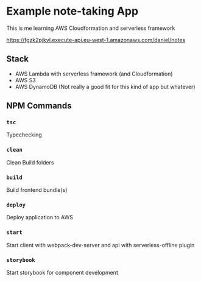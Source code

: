 # Example note-taking App

This is me learning AWS Cloudformation and serverless framework

https://fgzk2pjkvl.execute-api.eu-west-1.amazonaws.com/daniel/notes

## Stack

- AWS Lambda with serverless framework (and Cloudformation)
- AWS S3
- AWS DynamoDB (Not really a good fit for this kind of app but whatever)

## NPM Commands

### `tsc`

Typechecking

### `clean`

Clean Build folders

### `build`

Build frontend bundle(s)

### `deploy`

Deploy application to AWS

### `start`

Start client with webpack-dev-server and api with serverless-offline plugin

### `storybook`

Start storybook for component development
